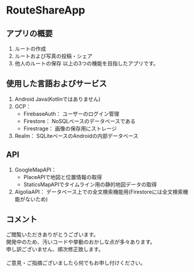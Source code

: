 # RouteShareApp

## アプリの概要
1. ルートの作成
2. ルートおよび写真の投稿・シェア
3. 他人のルートの保存
以上の3つの機能を目指したアプリです。

## 使用した言語およびサービス
1. Android Java(Kotlinではありません)
2. GCP：
    - FirebaseAuth： ユーザーのログイン管理
    - Firestore： NoSQLベースのデータベースである
    - Firestrage： 画像の保存用にストレージ
3. Realm： SQLiteベースのAndroidの内部データベース

## API
1. GoogleMapAPI：
    - PlaceAPIで地図と位置情報の取得
    - StaticsMapAPIでタイムライン用の静的地図データの取得
2. AlgoliaAPI： データベース上での全文検索機能用(Firestoreには全文検索機能がないため)

## コメント
ご閲覧いただきありがとうございます。<br>
開発中のため、汚いコードや挙動のおかしな点が多々あります。<br>
申し訳ございません、順次修正致します。<br>
<br>
ご意見・ご指摘ございましたら何でもお申し付けください。
